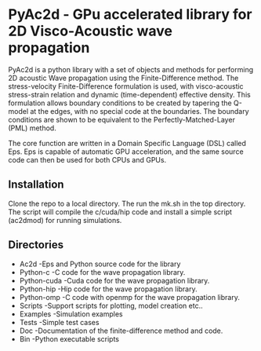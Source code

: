 #  PyAc2d - GPu accelerated library for 2D Visco-Acoustic wave propagation

PyAc2d is a python library with a set of objects and methods for performing
2D acoustic Wave propagation using the Finite-Difference method.
The stress-velocity Finite-Difference formulation is used, with visco-acoustic
stress-strain relation and dynamic (time-dependent) effective density.
This formulation allows boundary conditions to be created by tapering
the Q-model at the edges, with no special code at the boundaries.
The boundary conditions are shown to be equivalent to the 
Perfectly-Matched-Layer (PML) method.

The core function are written in a Domain Specific Language (DSL) 
called Eps.
Eps is capable of automatic GPU acceleration,
and the same source code can then be used for both CPUs and GPUs.

## Installation
Clone the repo to a local directory.
The run the mk.sh in the top directory.
The script will compile the c/cuda/hip code and
install a simple script (ac2dmod) for running simulations.

## Directories

 - Ac2d        -Eps and Python source code for the library
 - Python-c    -C code for the wave propagation library.
 - Python-cuda -Cuda code for the wave propagation library.
 - Python-hip  -Hip code for the wave propagation library.
 - Python-omp  -C code with openmp for the wave propagation library.
 - Scripts     -Support scripts for plotting, model creation etc..
 - Examples    -Simulation examples
 - Tests       -Simple test cases
 - Doc         -Documentation of the finite-difference method
                and code.
 - Bin         -Python executable scripts
